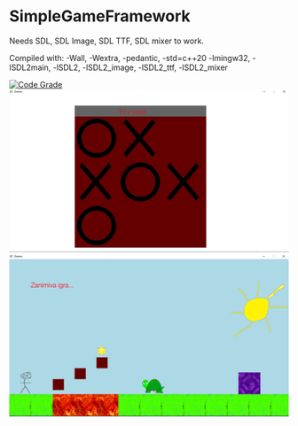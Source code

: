 # SimpleGameFramework
 
Needs SDL, SDL Image, SDL TTF, SDL mixer to work.

Compiled with: 
    -Wall, -Wextra, -pedantic, -std=c++20
    -lmingw32, -lSDL2main, -lSDL2, -lSDL2_image, -lSDL2_ttf, -lSDL2_mixer
    
[![Code Grade](https://www.code-inspector.com/project/16672/score/svg)](https://frontend.code-inspector.com/project/16672/dashboard)
![Game example 1](/Examples/screenshots/tictactoe.PNG?raw=true "Jump")
![Game example 2](/Examples/screenshots/jump.PNG?raw=true "Tictactoe")
